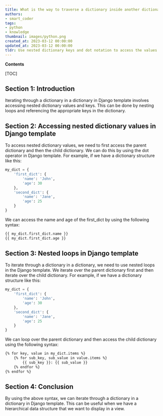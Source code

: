 ```yaml
---
title: What is the way to traverse a dictionary inside another dictionary in a django template?
authors:
- smart_coder
tags:
- python
- knowledge
thumbnail: images/python.png
created_at: 2023-03-12 00:00:00
updated_at: 2023-03-12 00:00:00
tldr: Use nested dictionary keys and dot notation to access the values in the template, for example, {{ outer\_dict.inner\_dict.key }}.
---
```


**Contents**

[TOC]

## Section 1: Introduction
Iterating through a dictionary in a dictionary in Django template involves accessing nested dictionary values and keys. This can be done by nesting loops and referencing the appropriate keys in the dictionary. 

## Section 2: Accessing nested dictionary values in Django template
To access nested dictionary values, we need to first access the parent dictionary and then the child dictionary. We can do this by using the dot operator in Django template. For example, if we have a dictionary structure like this:

```python
my_dict = {
    'first_dict': {
        'name': 'John',
        'age': 30
    },
    'second_dict': {
        'name': 'Jane',
        'age': 25
    }
}
```

We can access the name and age of the first_dict by using the following syntax:

```html
{{ my_dict.first_dict.name }}
{{ my_dict.first_dict.age }}
```

## Section 3: Nested loops in Django template
To iterate through a dictionary in a dictionary, we need to use nested loops in the Django template. We iterate over the parent dictionary first and then iterate over the child dictionary. For example, if we have a dictionary structure like this:

```python
my_dict = {
    'first_dict': {
        'name': 'John',
        'age': 30
    },
    'second_dict': {
        'name': 'Jane',
        'age': 25
    }
}
```

We can loop over the parent dictionary and then access the child dictionary using the following syntax:

```html
{% for key, value in my_dict.items %}
    {% for sub_key, sub_value in value.items %}
        {{ sub_key }}: {{ sub_value }}
    {% endfor %}
{% endfor %}
```

## Section 4: Conclusion
By using the above syntax, we can iterate through a dictionary in a dictionary in Django template. This can be useful when we have a hierarchical data structure that we want to display in a view.
